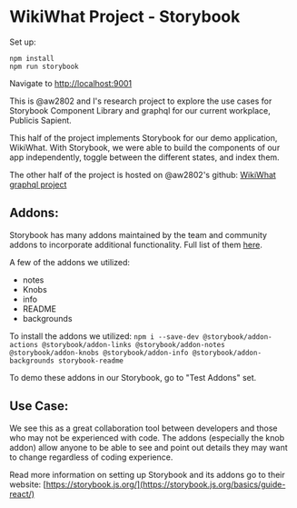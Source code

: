 # WikiWhat Project - Storybook

Set up:
```
npm install
npm run storybook
```
Navigate to [http://localhost:9001](http://localhost:9001)

This is @aw2802 and I's research  project to explore the use cases for Storybook Component Library and graphql for our current workplace, Publicis Sapient.

This half of the project implements Storybook for our demo application, WikiWhat. With Storybook, we were able to build the components of our app independently, toggle between the different states, and index them.

The other half of the project is hosted on @aw2802's github: [WikiWhat graphql project](https://github.com/aw2802/graphql-server)

## Addons:

Storybook has many addons maintained by the team and community addons to incorporate additional functionality. Full list of them [here](https://storybook.js.org/addons/addon-gallery/).

A few of the addons we utilized:
  - notes
  - Knobs
  - info
  - README
  - backgrounds

 To install the addons we utilized:
 `npm i --save-dev @storybook/addon-actions @storybook/addon-links @storybook/addon-notes @storybook/addon-knobs @storybook/addon-info @storybook/addon-backgrounds storybook-readme`

To demo these addons in our Storybook, go to "Test Addons" set. 

## Use Case:
We see this as a great collaboration tool between developers and those who may not be experienced with code. The addons (especially the knob addon) allow anyone to be able to see and point out details they may want to change regardless of coding experience. 

Read more information on setting up Storybook and its addons go to their website: [https://storybook.js.org/](https://storybook.js.org/basics/guide-react/)
